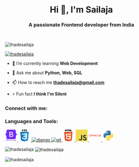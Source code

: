 <img src="https://indoanalytica.com/static/images/bannerr.gif" alt="">
<h1 align="center">Hi 👋, I'm Sailaja</h1>
<h3 align="center">A passionate Frontend developer from India</h3>
<img src="https://i.pinimg.com/originals/e7/26/c7/e726c74ac081eed50feee1433d12c998.gif" alt="" width="400px">

<p align="left"> <img src="https://komarev.com/ghpvc/?username=thadesailaja&label=Profile%20views&color=0e75b6&style=flat" alt="thadesailaja" /> </p>

<p align="left"> <a href="https://github.com/ryo-ma/github-profile-trophy"><img src="https://github-profile-trophy.vercel.app/?username=thadesailaja" alt="thadesailaja" /></a> </p>

- 🌱 I’m currently learning **Web Development**

- 💬 Ask me about **Python, Web, SQL**

- 📫 How to reach me **thadesailaja@gmail.com**

- ⚡ Fun fact **I think I'm Silent**

<h3 align="left">Connect with me:</h3>
<p align="left">
</p>

<h3 align="left">Languages and Tools:</h3>
<p align="left"> <a href="https://getbootstrap.com" target="_blank" rel="noreferrer"> <img src="https://raw.githubusercontent.com/devicons/devicon/master/icons/bootstrap/bootstrap-plain-wordmark.svg" alt="bootstrap" width="40" height="40"/> </a> <a href="https://www.w3schools.com/css/" target="_blank" rel="noreferrer"> <img src="https://raw.githubusercontent.com/devicons/devicon/master/icons/css3/css3-original-wordmark.svg" alt="css3" width="40" height="40"/> </a> <a href="https://www.djangoproject.com/" target="_blank" rel="noreferrer"> <img src="https://cdn.worldvectorlogo.com/logos/django.svg" alt="django" width="40" height="40"/> </a> <a href="https://git-scm.com/" target="_blank" rel="noreferrer"> <img src="https://www.vectorlogo.zone/logos/git-scm/git-scm-icon.svg" alt="git" width="40" height="40"/> </a> <a href="https://www.w3.org/html/" target="_blank" rel="noreferrer"> <img src="https://raw.githubusercontent.com/devicons/devicon/master/icons/html5/html5-original-wordmark.svg" alt="html5" width="40" height="40"/> </a> <a href="https://developer.mozilla.org/en-US/docs/Web/JavaScript" target="_blank" rel="noreferrer"> <img src="https://raw.githubusercontent.com/devicons/devicon/master/icons/javascript/javascript-original.svg" alt="javascript" width="40" height="40"/> </a> <a href="https://www.oracle.com/" target="_blank" rel="noreferrer"> <img src="https://raw.githubusercontent.com/devicons/devicon/master/icons/oracle/oracle-original.svg" alt="oracle" width="40" height="40"/> </a> <a href="https://www.python.org" target="_blank" rel="noreferrer"> <img src="https://raw.githubusercontent.com/devicons/devicon/master/icons/python/python-original.svg" alt="python" width="40" height="40"/> </a> </p>

<p><img align="left" src="https://github-readme-stats.vercel.app/api/top-langs?username=thadesailaja&show_icons=true&locale=en&layout=compact" alt="thadesailaja" /></p>

<p>&nbsp;<img align="center" src="https://github-readme-stats.vercel.app/api?username=thadesailaja&show_icons=true&locale=en" alt="thadesailaja" /></p>

<p><img align="center" src="https://github-readme-streak-stats.herokuapp.com/?user=thadesailaja&" alt="thadesailaja" /></p>
